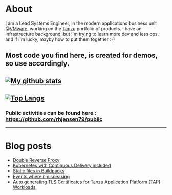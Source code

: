 # About
I am a Lead Systems Engineer, in the modern applications business unit @[VMware](https://www.vmware.com), working on the [Tanzu](https://tanzu.vmware.com) portfolio of products.
I have an infrastructure background, but i'm trying to learn more dev and less ops, and if i'm lucky, mayby how to put them together :-)

Most code you find here, is created for demos, so use accordingly. 
---
[![My github stats](https://github-readme-stats.vercel.app/api?username=rhjensen79&count_private=true&show_icons=true)](https://github.com/anuraghazra/github-readme-stats)
---
[![Top Langs](https://github-readme-stats.vercel.app/api/top-langs/?username=rhjensen79)](https://github.com/anuraghazra/github-readme-stats)
---
### Public activities can be found here : https://github.com/rhjensen79/public

---

# Blog posts
<!-- BLOG-POST-LIST:START -->
- [Double Reverse Proxy](https://www.robert-jensen.dk/post/2023-double-reverse-proxy/)
- [Kubernetes with Continuous Delivery included](https://www.robert-jensen.dk/post/2023-k8s-with-cd/)
- [Static files in Buildpacks](https://www.robert-jensen.dk/post/2023-static-files-in-buildpacks/)
- [Events where i&#39;m speaking](https://www.robert-jensen.dk/events/)
- [Auto generating TLS Certificates for Tanzu Application Platform &lpar;TAP&rpar; Workloads](https://www.robert-jensen.dk/post/2022-auto-tls-certificate-in-tap/)
<!-- BLOG-POST-LIST:END -->

<!--
**rhjensen79/rhjensen79** is a ✨ _special_ ✨ repository because its `README.md` (this file) appears on your GitHub profile.

Here are some ideas to get you started:

- 🔭 I’m currently working on ...
- 🌱 I’m currently learning ...
- 👯 I’m looking to collaborate on ...
- 🤔 I’m looking for help with ...
- 💬 Ask me about ...
- 📫 How to reach me: ...
- 😄 Pronouns: ...
- ⚡ Fun fact: ...
-->
